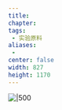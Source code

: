 ```yaml
---
title: 
chapter:
tags: 
 - 实验原料
aliases:
 - 
center: false
width: 827
height: 1170
---
```


![|500](https://i0.hdslb.com/bfs/album/4ffa3a683804e2bd8ef9468410b7c257220b7d78.jpg)